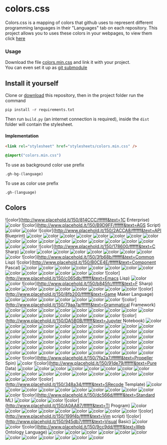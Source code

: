 # colors.css
Colors.css is a mapping of colors that github uses to represent different programming languages in their "Languages" tab on each repository. This project allows you to uses these colors in your webpages, to view them click [here](#colors)

### Usage
Download the file [colors.min.css](dist/colors.min.css) and link it with your project.<br>
You can even set it up as [git submodule](https://git-scm.com/book/en/v2/Git-Tools-Submodules)

## Install it yourself
Clone or [download](https://github.com/GOGO98901/colors.css/archive/master.zip) this repository, then in the project folder run the command
```base
pip install -r requirements.txt
```
Then run `build.py` (an internet connection is required), inside the `dist` folder will contain the stylesheet.

#### Implementation
```html
<link rel="stylesheet" href="stylesheets/colors.min.css" />
```
```css
@import("colors.min.css")
```
To use as background color use prefix
```
.gh-bg-(language)
```
To use as color use prefix
```
.gh-(language)
```

## Colors
![color](http://www.placehold.it/150/814CCC/ffffff&text=1C Enterprise)
![color](http://www.placehold.it/150/E8274B/ffffff&text=ABAP)
![color](http://www.placehold.it/150/B9D9FF/ffffff&text=AGS Script)
![color](http://www.placehold.it/150/E6EFBB/ffffff&text=AMPL)
![color](http://www.placehold.it/150/9DC3FF/ffffff&text=ANTLR)
![color](http://www.placehold.it/150/2ACCA8/ffffff&text=API Blueprint)
![color](http://www.placehold.it/150/5A8164/ffffff&text=APL)
![color](http://www.placehold.it/150/6a40fd/ffffff&text=ASP)
![color](http://www.placehold.it/150/1ac620/ffffff&text=ATS)
![color](http://www.placehold.it/150/882B0F/ffffff&text=ActionScript)
![color](http://www.placehold.it/150/02f88c/ffffff&text=Ada)
![color](http://www.placehold.it/150/315665/ffffff&text=Agda)
![color](http://www.placehold.it/150/64C800/ffffff&text=Alloy)
![color](http://www.placehold.it/150/101F1F/ffffff&text=AppleScript)
![color](http://www.placehold.it/150/aa2afe/ffffff&text=Arc)
![color](http://www.placehold.it/150/bd79d1/ffffff&text=Arduino)
![color](http://www.placehold.it/150/a957b0/ffffff&text=AspectJ)
![color](http://www.placehold.it/150/6E4C13/ffffff&text=Assembly)
![color](http://www.placehold.it/150/6594b9/ffffff&text=AutoHotkey)
![color](http://www.placehold.it/150/1C3552/ffffff&text=AutoIt)
![color](http://www.placehold.it/150/C1F12E/ffffff&text=Batchfile)
![color](http://www.placehold.it/150/cd6400/ffffff&text=BlitzMax)
![color](http://www.placehold.it/150/d4bec1/ffffff&text=Boo)
![color](http://www.placehold.it/150/2F2530/ffffff&text=Brainfuck)
![color](http://www.placehold.it/150/555555/ffffff&text=C)
![color](http://www.placehold.it/150/178600/ffffff&text=C Sharp)
![color](http://www.placehold.it/150/563d7c/ffffff&text=CSS)
![color](http://www.placehold.it/150/8dc63f/ffffff&text=Chapel)
![color](http://www.placehold.it/150/ccccff/ffffff&text=Cirru)
![color](http://www.placehold.it/150/db901e/ffffff&text=Clarion)
![color](http://www.placehold.it/150/3F85AF/ffffff&text=Clean)
![color](http://www.placehold.it/150/E4E6F3/ffffff&text=Click)
![color](http://www.placehold.it/150/db5855/ffffff&text=Clojure)
![color](http://www.placehold.it/150/244776/ffffff&text=CoffeeScript)
![color](http://www.placehold.it/150/ed2cd6/ffffff&text=ColdFusion)
![color](http://www.placehold.it/150/3fb68b/ffffff&text=Common Lisp)
![color](http://www.placehold.it/150/B0CE4E/ffffff&text=Component Pascal)
![color](http://www.placehold.it/150/776791/ffffff&text=Crystal)
![color](http://www.placehold.it/150/3A4E3A/ffffff&text=Cuda)
![color](http://www.placehold.it/150/ba595e/ffffff&text=D)
![color](http://www.placehold.it/150/447265/ffffff&text=DM)
![color](http://www.placehold.it/150/00B4AB/ffffff&text=Dart)
![color](http://www.placehold.it/150/cca760/ffffff&text=Dogescript)
![color](http://www.placehold.it/150/6c616e/ffffff&text=Dylan)
![color](http://www.placehold.it/150/ccce35/ffffff&text=E)
![color](http://www.placehold.it/150/8a1267/ffffff&text=ECL)
![color](http://www.placehold.it/150/a78649/ffffff&text=EQ)
![color](http://www.placehold.it/150/814C05/ffffff&text=Eagle)
![color](http://www.placehold.it/150/946d57/ffffff&text=Eiffel)
![color](http://www.placehold.it/150/6e4a7e/ffffff&text=Elixir)
![color](http://www.placehold.it/150/60B5CC/ffffff&text=Elm)
![color](http://www.placehold.it/150/c065db/ffffff&text=Emacs Lisp)
![color](http://www.placehold.it/150/FFF4F3/ffffff&text=EmberScript)
![color](http://www.placehold.it/150/B83998/ffffff&text=Erlang)
![color](http://www.placehold.it/150/b845fc/ffffff&text=F Sharp)
![color](http://www.placehold.it/150/88ccff/ffffff&text=FLUX)
![color](http://www.placehold.it/150/636746/ffffff&text=Factor)
![color](http://www.placehold.it/150/7b9db4/ffffff&text=Fancy)
![color](http://www.placehold.it/150/dbded5/ffffff&text=Fantom)
![color](http://www.placehold.it/150/341708/ffffff&text=Forth)
![color](http://www.placehold.it/150/4d41b1/ffffff&text=Fortran)
![color](http://www.placehold.it/150/0050b2/ffffff&text=FreeMarker)
![color](http://www.placehold.it/150/00cafe/ffffff&text=Frege)
![color](http://www.placehold.it/150/8fb200/ffffff&text=Game Maker Language)
![color](http://www.placehold.it/150/fb855d/ffffff&text=Genie)
![color](http://www.placehold.it/150/5B2063/ffffff&text=Gherkin)
![color](http://www.placehold.it/150/e4cc98/ffffff&text=Glyph)
![color](http://www.placehold.it/150/f0a9f0/ffffff&text=Gnuplot)
![color](http://www.placehold.it/150/375eab/ffffff&text=Go)
![color](http://www.placehold.it/150/88562A/ffffff&text=Golo)
![color](http://www.placehold.it/150/82937f/ffffff&text=Gosu)
![color](http://www.placehold.it/150/79aa7a/ffffff&text=Grammatical Framework)
![color](http://www.placehold.it/150/e69f56/ffffff&text=Groovy)
![color](http://www.placehold.it/150/e44b23/ffffff&text=HTML)
![color](http://www.placehold.it/150/878787/ffffff&text=Hack)
![color](http://www.placehold.it/150/0e60e3/ffffff&text=Harbour)
![color](http://www.placehold.it/150/29b544/ffffff&text=Haskell)
![color](http://www.placehold.it/150/df7900/ffffff&text=Haxe)
![color](http://www.placehold.it/150/7790B2/ffffff&text=Hy)
![color](http://www.placehold.it/150/a3522f/ffffff&text=IDL)
![color](http://www.placehold.it/150/a9188d/ffffff&text=Io)
![color](http://www.placehold.it/150/078193/ffffff&text=Ioke)
![color](http://www.placehold.it/150/FEFE00/ffffff&text=Isabelle)
![color](http://www.placehold.it/150/9EEDFF/ffffff&text=J)
![color](http://www.placehold.it/150/40d47e/ffffff&text=JSONiq)
![color](http://www.placehold.it/150/b07219/ffffff&text=Java)
![color](http://www.placehold.it/150/f1e05a/ffffff&text=JavaScript)
![color](http://www.placehold.it/150/a270ba/ffffff&text=Julia)
![color](http://www.placehold.it/150/DA5B0B/ffffff&text=Jupyter Notebook)
![color](http://www.placehold.it/150/28431f/ffffff&text=KRL)
![color](http://www.placehold.it/150/F18E33/ffffff&text=Kotlin)
![color](http://www.placehold.it/150/185619/ffffff&text=LLVM)
![color](http://www.placehold.it/150/cc9900/ffffff&text=LOLCODE)
![color](http://www.placehold.it/150/3d9970/ffffff&text=LSL)
![color](http://www.placehold.it/150/999999/ffffff&text=Lasso)
![color](http://www.placehold.it/150/DBCA00/ffffff&text=Lex)
![color](http://www.placehold.it/150/499886/ffffff&text=LiveScript)
![color](http://www.placehold.it/150/652B81/ffffff&text=LookML)
![color](http://www.placehold.it/150/000080/ffffff&text=Lua)
![color](http://www.placehold.it/150/00a6a6/ffffff&text=MAXScript)
![color](http://www.placehold.it/150/62A8D6/ffffff&text=MQL4)
![color](http://www.placehold.it/150/4A76B8/ffffff&text=MQL5)
![color](http://www.placehold.it/150/b7e1f4/ffffff&text=MTML)
![color](http://www.placehold.it/150/427819/ffffff&text=Makefile)
![color](http://www.placehold.it/150/f97732/ffffff&text=Mask)
![color](http://www.placehold.it/150/bb92ac/ffffff&text=Matlab)
![color](http://www.placehold.it/150/c4a79c/ffffff&text=Max)
![color](http://www.placehold.it/150/ff2b2b/ffffff&text=Mercury)
![color](http://www.placehold.it/150/8f14e9/ffffff&text=Metal)
![color](http://www.placehold.it/150/c7a938/ffffff&text=Mirah)
![color](http://www.placehold.it/150/28431f/ffffff&text=NCL)
![color](http://www.placehold.it/150/3d3c6e/ffffff&text=Nemerle)
![color](http://www.placehold.it/150/0aa0ff/ffffff&text=NetLinx)
![color](http://www.placehold.it/150/747faa/ffffff&text=NetLinx-ERB)
![color](http://www.placehold.it/150/ff6375/ffffff&text=NetLogo)
![color](http://www.placehold.it/150/87AED7/ffffff&text=NewLisp)
![color](http://www.placehold.it/150/9469E9/ffffff&text=Nginx)
![color](http://www.placehold.it/150/37775b/ffffff&text=Nim)
![color](http://www.placehold.it/150/009917/ffffff&text=Nit)
![color](http://www.placehold.it/150/7e7eff/ffffff&text=Nix)
![color](http://www.placehold.it/150/c9df40/ffffff&text=Nu)
![color](http://www.placehold.it/150/3be133/ffffff&text=OCaml)
![color](http://www.placehold.it/150/438eff/ffffff&text=Objective-C)
![color](http://www.placehold.it/150/6866fb/ffffff&text=Objective-Cpp)
![color](http://www.placehold.it/150/ff0c5a/ffffff&text=Objective-J)
![color](http://www.placehold.it/150/cabbff/ffffff&text=Omgrofl)
![color](http://www.placehold.it/150/f7ede0/ffffff&text=Opal)
![color](http://www.placehold.it/150/cdd0e3/ffffff&text=Oxygene)
![color](http://www.placehold.it/150/fab738/ffffff&text=Oz)
![color](http://www.placehold.it/150/dbb284/ffffff&text=PAWN)
![color](http://www.placehold.it/150/4F5D95/ffffff&text=PHP)
![color](http://www.placehold.it/150/dad8d8/ffffff&text=PLSQL)
![color](http://www.placehold.it/150/cc0000/ffffff&text=Pan)
![color](http://www.placehold.it/150/6600cc/ffffff&text=Papyrus)
![color](http://www.placehold.it/150/f3ca0a/ffffff&text=Parrot)
![color](http://www.placehold.it/150/E3F171/ffffff&text=Pascal)
![color](http://www.placehold.it/150/0298c3/ffffff&text=Perl)
![color](http://www.placehold.it/150/0000fb/ffffff&text=Perl6)
![color](http://www.placehold.it/150/fcd7de/ffffff&text=PigLatin)
![color](http://www.placehold.it/150/005390/ffffff&text=Pike)
![color](http://www.placehold.it/150/d80074/ffffff&text=PogoScript)
![color](http://www.placehold.it/150/da291c/ffffff&text=PostScript)
![color](http://www.placehold.it/150/8f0f8d/ffffff&text=PowerBuilder)
![color](http://www.placehold.it/150/0096D8/ffffff&text=Processing)
![color](http://www.placehold.it/150/74283c/ffffff&text=Prolog)
![color](http://www.placehold.it/150/7fa2a7/ffffff&text=Propeller Spin)
![color](http://www.placehold.it/150/302B6D/ffffff&text=Puppet)
![color](http://www.placehold.it/150/91de79/ffffff&text=Pure Data)
![color](http://www.placehold.it/150/5a6986/ffffff&text=PureBasic)
![color](http://www.placehold.it/150/1D222D/ffffff&text=PureScript)
![color](http://www.placehold.it/150/3572A5/ffffff&text=Python)
![color](http://www.placehold.it/150/44a51c/ffffff&text=QML)
![color](http://www.placehold.it/150/198CE7/ffffff&text=R)
![color](http://www.placehold.it/150/77d9fb/ffffff&text=RAML)
![color](http://www.placehold.it/150/665a4e/ffffff&text=RUNOFF)
![color](http://www.placehold.it/150/22228f/ffffff&text=Racket)
![color](http://www.placehold.it/150/9d5200/ffffff&text=Ragel)
![color](http://www.placehold.it/150/fffaa0/ffffff&text=Rascal)
![color](http://www.placehold.it/150/358a5b/ffffff&text=Rebol)
![color](http://www.placehold.it/150/f50000/ffffff&text=Red)
![color](http://www.placehold.it/150/ff7f7f/ffffff&text=RenPy)
![color](http://www.placehold.it/150/ecdebe/ffffff&text=Roff)
![color](http://www.placehold.it/150/cc0088/ffffff&text=Rouge)
![color](http://www.placehold.it/150/701516/ffffff&text=Ruby)
![color](http://www.placehold.it/150/dea584/ffffff&text=Rust)
![color](http://www.placehold.it/150/B34936/ffffff&text=SAS)
![color](http://www.placehold.it/150/3F3F3F/ffffff&text=SQF)
![color](http://www.placehold.it/150/348a34/ffffff&text=SRecode Template)
![color](http://www.placehold.it/150/646464/ffffff&text=SaltStack)
![color](http://www.placehold.it/150/c22d40/ffffff&text=Scala)
![color](http://www.placehold.it/150/1e4aec/ffffff&text=Scheme)
![color](http://www.placehold.it/150/0579aa/ffffff&text=Self)
![color](http://www.placehold.it/150/89e051/ffffff&text=Shell)
![color](http://www.placehold.it/150/120F14/ffffff&text=Shen)
![color](http://www.placehold.it/150/007eff/ffffff&text=Slash)
![color](http://www.placehold.it/150/596706/ffffff&text=Smalltalk)
![color](http://www.placehold.it/150/5c7611/ffffff&text=SourcePawn)
![color](http://www.placehold.it/150/800000/ffffff&text=Squirrel)
![color](http://www.placehold.it/150/b2011d/ffffff&text=Stan)
![color](http://www.placehold.it/150/dc566d/ffffff&text=Standard ML)
![color](http://www.placehold.it/150/46390b/ffffff&text=SuperCollider)
![color](http://www.placehold.it/150/ffac45/ffffff&text=Swift)
![color](http://www.placehold.it/150/DAE1C2/ffffff&text=SystemVerilog)
![color](http://www.placehold.it/150/A0AA87/ffffff&text=TI Program)
![color](http://www.placehold.it/150/e4cc98/ffffff&text=Tcl)
![color](http://www.placehold.it/150/3D6117/ffffff&text=TeX)
![color](http://www.placehold.it/150/00004c/ffffff&text=Terra)
![color](http://www.placehold.it/150/cf142b/ffffff&text=Turing)
![color](http://www.placehold.it/150/2b7489/ffffff&text=TypeScript)
![color](http://www.placehold.it/150/a54c4d/ffffff&text=UnrealScript)
![color](http://www.placehold.it/150/adb2cb/ffffff&text=VHDL)
![color](http://www.placehold.it/150/fbe5cd/ffffff&text=Vala)
![color](http://www.placehold.it/150/b2b7f8/ffffff&text=Verilog)
![color](http://www.placehold.it/150/199f4b/ffffff&text=Vim script)
![color](http://www.placehold.it/150/945db7/ffffff&text=Visual Basic)
![color](http://www.placehold.it/150/1F1F1F/ffffff&text=Volt)
![color](http://www.placehold.it/150/2c3e50/ffffff&text=Vue)
![color](http://www.placehold.it/150/9cc9dd/ffffff&text=Web Ontology Language)
![color](http://www.placehold.it/150/4B6BEF/ffffff&text=X10)
![color](http://www.placehold.it/150/99DA07/ffffff&text=XC)
![color](http://www.placehold.it/150/5232e7/ffffff&text=XQuery)
![color](http://www.placehold.it/150/EB8CEB/ffffff&text=XSLT)
![color](http://www.placehold.it/150/4B6C4B/ffffff&text=Yacc)
![color](http://www.placehold.it/150/118f9e/ffffff&text=Zephir)
![color](http://www.placehold.it/150/f34b7d/ffffff&text=cpp)
![color](http://www.placehold.it/150/913960/ffffff&text=eC)
![color](http://www.placehold.it/150/94B0C7/ffffff&text=nesC)
![color](http://www.placehold.it/150/b0b77e/ffffff&text=ooc)
![color](http://www.placehold.it/150/7582D1/ffffff&text=wisp)
![color](http://www.placehold.it/150/403a40/ffffff&text=xBase)
